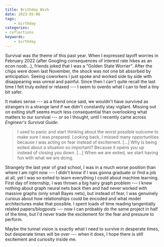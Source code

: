 ```yaml
---
title: Brithday Wish 
date: 2023-05-06
tags:
    - birthday
categories:
- reflections
keywords:
    - birthday
---
```


Survival was *the* theme of this past year. When I expressed layoff worries in February 2022 (after Googling consequences of interest rate hikes as an econ noob...), friends joked that I was a "Golden State Worrier". After the chips were down last November, the shock was not one bit absorbed by anticipation. Seeing coworkers I just spoke and worked side by side with disappearing was unreal and painful. Since then I can't quite recall the last time I felt truly exited or relaxed --- I seem to overdo what I can to feel a tiny bit safer. 

It makes sense --- as a friend once said, we wouldn't have survived as strangers in a strange land if we didn't constantly stay vigilant. Missing out on exiting stuff seems much less consequential than overlooking what matters to our survival --- or so I thought, until I recently came across *Engineer's Survival Guide*:

> I used to panic and start thinking about the worst possible outcome to make sure I was prepared. Looking  back, I missed many opportunities because I was acting on fear instead of excitement. [...] Why is being exited about a situation so important? Because it opens you up instead of closing you down. [...] When we are exited, we start having fun with what we are doing. 

Strangely the last year of grad school, I was in a much worse position than where I am right now --- I didn't know if I was gonna graduate or find a job at all, yet I was so exited to learn everything I could about machine learning. First day of internship, I was thrown a big hairy graph problem --- I knew nothing about graph neural nets back then and had never worked with massive graphs (only small Bayes nets), but instead of fear, I was genuinely curious about how relationships could be encoded and what model architectures make that possible. I spent loads of time reading tangentially related papers/blogposts --- now I can probably do the same project in half of the time, but I'd never trade the excitement for the fear and pressure to perform. 

Maybe the tunnel vision is exactly what I need to survive in desperate times, but desperate times will be over --- when it does, I hope there is still excitement and curiosity inside me.  
